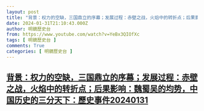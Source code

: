 ```yaml
---
layout: post
title: "背景：权力的空缺，三国鼎立的序幕；发展过程：赤壁之战，火焰中的转折点；后果影响：魏蜀吴的均势，中国历史的三分天下：歷史事件20240131"
date: 2024-01-31T21:10:43.000Z
author: 明鏡歷史台
from: https://www.youtube.com/watch?v=YeBx3QIOfXc
tags: [ 明鏡歷史台 ]
comments: True
categories: [ 明鏡歷史台 ]
---
```

<!--1706735443000-->
[背景：权力的空缺，三国鼎立的序幕；发展过程：赤壁之战，火焰中的转折点；后果影响：魏蜀吴的均势，中国历史的三分天下：歷史事件20240131](https://www.youtube.com/watch?v=YeBx3QIOfXc)
------

<div>

</div>
